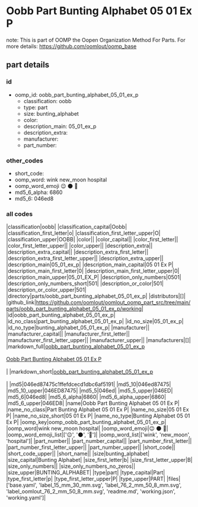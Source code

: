# Oobb Part Bunting Alphabet 05 01 Ex P  

note: This is part of OOMP the Oopen Organization Method For Parts. For more details: https://github.com/oomlout/oomp_base

##  part details





### id
* oomp_id: oobb_part_bunting_alphabet_05_01_ex_p
  * classification: oobb
  * type: part
  * size: bunting_alphabet
  * color: 
  * description_main: 05_01_ex_p
  * description_extra: 
  * manufacturer: 
  * part_number: 

### other_codes
* short_code: 
* oomp_word: wink new_moon hospital
* oomp_word_emoji :wink: :new_moon: :hospital:
* md5_6_alpha: 6860
* md5_6: 046ed8

### all codes 
|classification|oobb|
|classification_capital|Oobb|
|classification_first_letter|o|
|classification_first_letter_upper|O|
|classification_upper|OOBB|
|color||
|color_capital||
|color_first_letter||
|color_first_letter_upper||
|color_upper||
|description_extra||
|description_extra_capital||
|description_extra_first_letter||
|description_extra_first_letter_upper||
|description_extra_upper||
|description_main|05_01_ex_p|
|description_main_capital|05 01 Ex P|
|description_main_first_letter|0|
|description_main_first_letter_upper|0|
|description_main_upper|05_01_EX_P|
|description_only_numbers|0501|
|description_only_numbers_short|501|
|description_or_color|501|
|description_or_color_upper|501|
|directory|parts/oobb_part_bunting_alphabet_05_01_ex_p|
|distributors|[]|
|github_link|https://github.com/oomlout/oomlout_oomp_part_src/tree/main/parts/oobb_part_bunting_alphabet_05_01_ex_p/working|
|id|oobb_part_bunting_alphabet_05_01_ex_p|
|id_no_class|part_bunting_alphabet_05_01_ex_p|
|id_no_size|05_01_ex_p|
|id_no_type|bunting_alphabet_05_01_ex_p|
|manufacturer||
|manufacturer_capital||
|manufacturer_first_letter||
|manufacturer_first_letter_upper||
|manufacturer_upper||
|manufacturers|[]|
|markdown_full|[oobb_part_bunting_alphabet_05_01_ex_p](https://github.com/oomlout/oomlout_oomp_part_src/tree/main/parts/oobb_part_bunting_alphabet_05_01_ex_p/working)<br>[](https://github.com/oomlout/oomlout_oomp_part_src/tree/main/parts/oobb_part_bunting_alphabet_05_01_ex_p/working)<br>[Oobb Part Bunting Alphabet 05 01 Ex P](https://github.com/oomlout/oomlout_oomp_part_src/tree/main/parts/oobb_part_bunting_alphabet_05_01_ex_p/working)<br><br>|
|markdown_short|[oobb_part_bunting_alphabet_05_01_ex_p](https://github.com/oomlout/oomlout_oomp_part_src/tree/main/parts/oobb_part_bunting_alphabet_05_01_ex_p/working)<br><br>|
|md5|046ed87475c1ffefdcecd1dbc6af5191|
|md5_10|046ed87475|
|md5_10_upper|046ED87475|
|md5_5|046ed|
|md5_5_upper|046ED|
|md5_6|046ed8|
|md5_6_alpha|6860|
|md5_6_alpha_upper|6860|
|md5_6_upper|046ED8|
|name|Oobb Part Bunting Alphabet 05 01 Ex P|
|name_no_class|Part Bunting Alphabet 05 01 Ex P|
|name_no_size|05 01 Ex P|
|name_no_size_short|05 01 Ex P|
|name_no_type|Bunting Alphabet 05 01 Ex P|
|oomp_key|oomp_oobb_part_bunting_alphabet_05_01_ex_p|
|oomp_word|wink new_moon hospital|
|oomp_word_emoji|:wink: :new_moon: :hospital:|
|oomp_word_emoji_list|[':wink:', ':new_moon:', ':hospital:']|
|oomp_word_list|['wink', 'new_moon', 'hospital']|
|part_number||
|part_number_capital||
|part_number_first_letter||
|part_number_first_letter_upper||
|part_number_upper||
|short_code||
|short_code_upper||
|short_name||
|size|bunting_alphabet|
|size_capital|Bunting Alphabet|
|size_first_letter|b|
|size_first_letter_upper|B|
|size_only_numbers||
|size_only_numbers_no_zeros||
|size_upper|BUNTING_ALPHABET|
|type|part|
|type_capital|Part|
|type_first_letter|p|
|type_first_letter_upper|P|
|type_upper|PART|
|files|['base.yaml', 'label_15_mm_30_mm.svg', 'label_76_2_mm_50_8_mm.svg', 'label_oomlout_76_2_mm_50_8_mm.svg', 'readme.md', 'working.json', 'working.yaml']|

